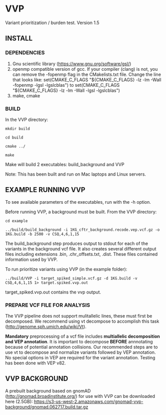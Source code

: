 # VVP
Variant prioritization / burden test.  Version 1.5

## INSTALL
### DEPENDENCIES  

1. Gnu scientific library (https://www.gnu.org/software/gsl/)  
2. openmp compatible version of gcc.  If your compiler (clang) is not, you can remove the -fopenmp flag in the CMakelists.txt file.  Change the line that looks like: set(CMAKE_C_FLAGS "${CMAKE_C_FLAGS} -lz -lm -Wall -fopenmp -lgsl -lgslcblas") to set(CMAKE_C_FLAGS "${CMAKE_C_FLAGS} -lz -lm -Wall -lgsl -lgslcblas")
3.  make, cmake

### BUILD

In the VVP directory:

`mkdir build`

`cd build`

`cmake ../`

`make`

Make will build 2 executables:  build_background and VVP

Note:  This has been built and run on Mac laptops and Linux servers.  

## EXAMPLE RUNNING VVP

To see available parameters of the executables, run with the -h option.  

Before running VVP, a background must be built.  From the VVP directory:

`cd example`

`../build/build_background -i 1KG_cftr_background.recode.vep.vcf.gz -o 1KG.build -b 2500 -v CSQ,4,6,1,15`

The build_background step produces output to stdout for each of the variants in the background vcf file.  It also creates several different output files including extensions .bin, .chr_offsets.txt, .dist.  These files contained information used by VVP.  

To run prioritize variants using VVP (in the example folder):

`../build/VVP -i target_spiked_simple.vcf.gz -d 1KG.build -v CSQ,4,6,1,15 1> target.spiked.vvp.out`

target_spiked.vvp.out contains the vvp output.

### PREPARE VCF FILE FOR ANALYSIS

The VVP pipeline does not support mulitallelic lines, these must first be decomposed.  We recommend using vt decompose to accomplish this task (http://genome.sph.umich.edu/wiki/Vt).

**Mandatory** preprocessing of a vcf file includes **multiallelic decomposition and VEP annotation**.  It is important to decompose **BEFORE** annnotating because of potential annotation collisions.  Our recommended steps are to use vt to decompose and normalize variants followed by VEP annotation.  No special options in VEP are required for the variant annotation.  Testing has been done with VEP v82.    

## VVP BACKGROUND
A prebuilt background based on gnomAD (http://gnomad.broadinstitute.org/) for use with VVP can be downloaded here (2.5GB): https://s3-us-west-2.amazonaws.com/gnomad-vvp-background/gnomad.062717.build.tar.gz







